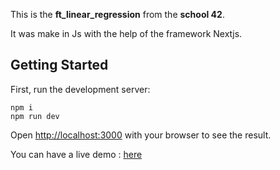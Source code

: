 This is the **ft_linear_regression** from the **school 42**.

It was make in Js with the help of the framework Nextjs.

## Getting Started

First, run the development server:

```
npm i
npm run dev
```

Open [http://localhost:3000](http://localhost:3000) with your browser to see the result.

You can have a live demo : [here](https://www.zhang-pascal.com/ft_linear_regression/)
